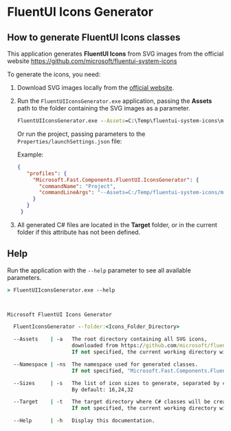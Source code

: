 # FluentUI Icons Generator

## How to generate FluentUI Icons classes

This application generates **FluentUI Icons** from SVG images
from the official website https://github.com/microsoft/fluentui-system-icons

To generate the icons, you need:

1. Download SVG images locally from the [official website](https://github.com/microsoft/fluentui-system-icons).
2. Run the `FluentUIIconsGenerator.exe` application, passing the **Assets** path to the folder containing the SVG images as a parameter.
   
   ```cmd
   FluentUIIconsGenerator.exe --Assets=C:\Temp\fluentui-system-icons\main\assets
   ```
   
   Or run the project, passing parameters to the `Properties/launchSettings.json` file:

   Example:
   ```json
   {
	  "profiles": {
		"Microsoft.Fast.Components.FluentUI.IconsGenerator": {
		  "commandName": "Project",
		  "commandLineArgs": "--Assets=C:/Temp/fluentui-system-icons/main/assets --Target=./Samples"
		}
	  }
	}
   ```

3. All generated C# files are located in the **Target** folder, or in the current folder if this attribute has not been defined.


## Help

Run the application with the `--help` parameter to see all available parameters.

```cmd
> FluentUIIconsGenerator.exe --help



Microsoft FluentUI Icons Generator

  FluentIconsGenerator --folder:<Icons_Folder_Directory>

  --Assets    | -a   The root directory containing all SVG icons,
                     downloaded from https://github.com/microsoft/fluentui-system-icons.
                     If not specified, the current working directory will be used.

  --Namespace | -ns  The namespace used for generated classes.
                     If not specified, "Microsoft.Fast.Components.FluentUI" will be used.

  --Sizes     | -s   The list of icon sizes to generate, separated by coma.
                     By default: 16,24,32

  --Target    | -t   The target directory where C# classes will be created.
                     If not specified, the current working directory will be used.

  --Help      | -h   Display this documentation.
```